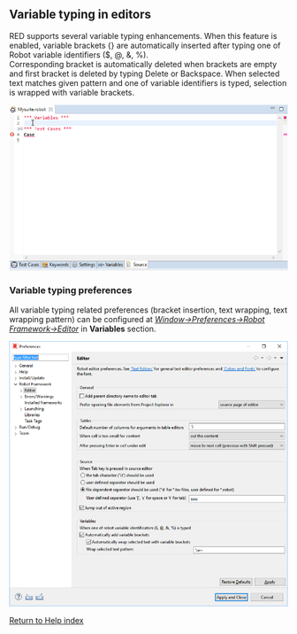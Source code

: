 ## Variable typing in editors

RED supports several variable typing enhancements. When this feature is
enabled, variable brackets {} are automatically inserted after typing one of
Robot variable identifiers ($, @, &, %).  
Corresponding bracket is automatically deleted when brackets are empty and
first bracket is deleted by typing Delete or Backspace. When selected text
matches given pattern and one of variable identifiers is typed, selection is
wrapped with variable brackets.  
  
![](variable_typing/variable_typing.gif)  
  

### Variable typing preferences

All variable typing related preferences (bracket insertion, text wrapping,
text wrapping pattern) can be configured at _[Window->Preferences->Robot
Framework->Editor](javascript:executeCommand\('org.eclipse.ui.window.preferences\(preferencePageId=org.robotframework.ide.eclipse.main.plugin.preferences.editor\)'\))_
in **Variables** section.  
  
![](variable_typing/variable_preferneces.png)  
  

[Return to Help index](http://nokia.github.io/RED/help/)

